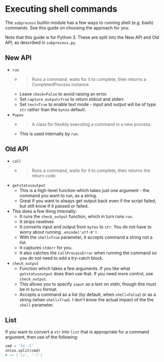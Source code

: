 # Executing shell commands

The `subprocess` builtin module has a few ways to running shell (e.g. bash) commands. See this guide on choosing the approach for you.

Note that this guide is for Python 3. These are split into the New API and Old API, as described in `subprocess.py`.

## New API

- `run`
    - > Runs a command, waits for it to complete, then returns a CompletedProcess instance.
    - Leave `check=False` to avoid raising an error.
    - Set `capture_output=True` to return stdout and stderr.
    - Set `text=True` to enable text mode - input and output will be of type `str` rather than the `bytes` default.
- `Popen`
    - > A class for flexibly executing a command in a new process.
    - This is used internally by `run`.

## Old API

- `call`
    - > Runs a command, waits for it to complete, then returns the return code.
- `getstatusoutput`
    - This is a high-level function which takes just one argument - the command you want to run, as a string.
    - Great if you want to always get output back even if the script
failed, but still know if it passed or failed.
- This does a few thing internally:
    - It runs the `check_output` function, which in turn runs `run`.
    - It strips newlines
    - It converts input and output from `bytes` to `str`. You do not have to worry about running `.encode('utf-8')`.
    - With the `shell=True` parameter, it accepts command a string not a list.
    - It captures `stderr` for you.
    - It also catches the `CallProcessError` when running the command so you do not need to add a try-catch block.
- `check_output`
    - Function which takes a few arguments. If you like what `getstatusoutput` does then use that. If you need more control, use `check_output`.
    - This allows you to specify `input` as a text on _stdin_, though this must be in `bytes` format.
    - Accepts a command as a list (by default, when `shell=False`) or as a string (when `shell=True`). I don't know the actual impact of the the `shell` parameter.

## List

If you want to convert a `str` into `list` that is appropriate for a command argument, then use of the following:

``` python
cmd = 'ls -l'
shlex.split(cmd)
# => ['ls', '-l']
```
